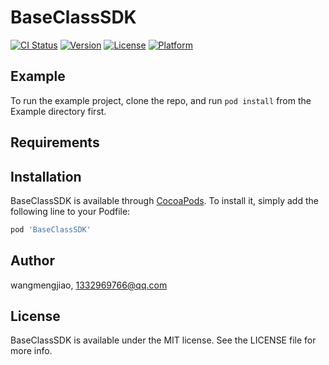 # BaseClassSDK

[![CI Status](https://img.shields.io/travis/wangmengjiao/BaseClassSDK.svg?style=flat)](https://travis-ci.org/wangmengjiao/BaseClassSDK)
[![Version](https://img.shields.io/cocoapods/v/BaseClassSDK.svg?style=flat)](https://cocoapods.org/pods/BaseClassSDK)
[![License](https://img.shields.io/cocoapods/l/BaseClassSDK.svg?style=flat)](https://cocoapods.org/pods/BaseClassSDK)
[![Platform](https://img.shields.io/cocoapods/p/BaseClassSDK.svg?style=flat)](https://cocoapods.org/pods/BaseClassSDK)

## Example

To run the example project, clone the repo, and run `pod install` from the Example directory first.

## Requirements

## Installation

BaseClassSDK is available through [CocoaPods](https://cocoapods.org). To install
it, simply add the following line to your Podfile:

```ruby
pod 'BaseClassSDK'
```

## Author

wangmengjiao, 1332969766@qq.com

## License

BaseClassSDK is available under the MIT license. See the LICENSE file for more info.
